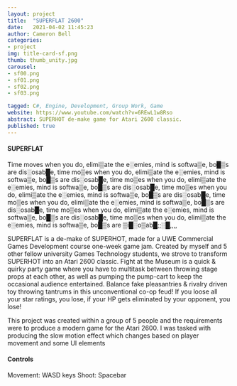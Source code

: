 ```yaml
---
layout: project
title:  "SUPERFLAT 2600"
date:   2021-04-02 11:45:23
author: Cameron Bell
categories:
- project
img: title-card-sf.png
thumb: thumb_unity.jpg
carousel:
- sf00.png
- sf01.png
- sf02.png
- sf03.png

tagged: C#, Engine, Development, Group Work, Game
website: https://www.youtube.com/watch?v=6REwL1w8Rso
abstract: SUPERHOT de-make game for Atari 2600 classic. 
published: true
---
```

#### SUPERFLAT
Time moves when you do, elimi▒ate the e░emies, mind is softwa▒e, bo█▒s are dis░osab█e, time mo▒es when you do, elimi▒ate the e░emies, mind is softwa▒e, bo█▒s are dis░osab█e, time mo▒es when you do, elimi▒ate the e░emies, mind is softwa▒e, bo█▒s are dis░osab█e, time mo▒es when you do, elimi▒ate the e░emies, mind is softwa▒e, bo█▒s are dis░osab█e, time mo▒es when you do, elimi▒ate the e░emies, mind is softwa▒e, bo█▒s are dis░osab█e, time mo▒es when you do, elimi▒ate the e░emies, mind is softwa▒e, bo█▒s are dis░osab█e, time mo▒es when you do, elimi▒ate the e░emies, mind is softwa▒e, bo█▒s are ▒i█░o▒ab█;;░█,,,,

SUPERFLAT is a de-make of SUPERHOT, made for a UWE Commercial Games Development course one-week game jam. Created by myself and 5 other fellow university Games Technology students, we strove to transform SUPERHOT into an Atari 2600 classic.
Fight at the Museum is a quick & quirky party game where you have to multitask between throwing stage props at each other, as well as pumping the pump-cart to keep the occasional audience entertained. Balance fake pleasantries & rivalry driven toy throwing tantrums in this unconventional co-op feud! If you loose all your star ratings, you lose, if your HP gets eliminated by your opponent, you lose!

This project was created within a group of 5 people and the requirements were to produce a modern game for the Atari 2600.
I was tasked with producing the slow motion effect which changes based on player movement and some UI elements
#### Controls
Movement: WASD keys
Shoot: Spacebar

